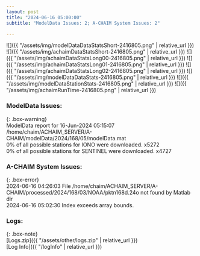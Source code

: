 ```yaml
---
layout: post
title: "2024-06-16 05:00:00"
subtitle: "ModelData Issues: 2; A-CHAIM System Issues: 2"

---
```


![]({{ "/assets/img/modelDataDataStatsShort-2416805.png" | relative_url }})
![]({{ "/assets/img/achaimDataStatsShort-2416805.png" | relative_url }})
![]({{ "/assets/img/achaimDataStatsLong00-2416805.png" | relative_url }})
![]({{ "/assets/img/achaimDataStatsLong01-2416805.png" | relative_url }})
![]({{ "/assets/img/achaimDataStatsLong02-2416805.png" | relative_url }})
![]({{ "/assets/img/modelDataDataStats-2416805.png" | relative_url }})
![]({{ "/assets/img/modelDataStationStats-2416805.png" | relative_url }})
![]({{ "/assets/img/achaimRunTime-2416805.png" | relative_url }})


### ModelData Issues:  
  
{: .box-warning}  
 ModelData report for 16-Jun-2024 05:15:07   
 /home/chaim/ACHAIM_SERVER/A-CHAIM/modelData/2024/168/05/modelData.mat   
 0% of all possible stations for IONO were downloaded. x5272   
 0% of all possible stations for SENTINEL were downloaded. x4727   
  
### A-CHAIM System Issues:  
  
{: .box-error}  
2024-06-16 04:26:03 File /home/chaim/ACHAIM_SERVER/A-CHAIM/processed/2024/168/03/NOAA/pktn168d.24o not found by Matlab dir  
2024-06-16 05:02:30 Index exceeds array bounds.  

### Logs:  
  
{: .box-note}  
[Logs.zip]({{ "/assets/other/logs.zip" | relative_url }})  
[Log Info]({{ "/logInfo" | relative_url }})  
